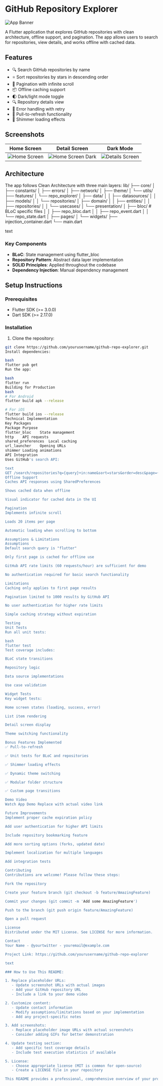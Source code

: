 # GitHub Repository Explorer

![App Banner](https://via.placeholder.com/1200x400?text=GitHub+Repository+Explorer)

A Flutter application that explores GitHub repositories with clean architecture, offline support, and pagination. The app allows users to search for repositories, view details, and works offline with cached data.

## Features

- 🔍 Search GitHub repositories by name
- ⭐ Sort repositories by stars in descending order
- 📱 Pagination with infinite scroll
- 📦 Offline caching support
- 🌓 Dark/light mode toggle
- 🔍 Repository details view
- 🚦 Error handling with retry
- 🔄 Pull-to-refresh functionality
- 💫 Shimmer loading effects

## Screenshots

| Home Screen | Detail Screen | Dark Mode |
|-------------|---------------|-----------|
| ![Home Screen](https://raw.githubusercontent.com/mdrislam/tikweb_-task/refs/heads/main/assets_sc/home_light.jpeg) | ![Home Screen Dark](https://raw.githubusercontent.com/mdrislam/tikweb_-task/refs/heads/main/assets_sc/home_dark.jpeg) | ![Details Screen](https://raw.githubusercontent.com/mdrislam/tikweb_-task/refs/heads/main/assets_sc/d_light.jpeg) | ![Details Screen Dark](https://raw.githubusercontent.com/mdrislam/tikweb_-task/refs/heads/main/assets_sc/d_dark.jpeg)

## Architecture

The app follows Clean Architecture with three main layers:
lib/
├── core/
│   ├── constants/
│   ├── errors/
│   ├── network/
│   ├── theme/
│   └── utils/
├── features/
│   └── repo_explorer/
│       ├── data/
│       │   ├── datasources/
│       │   ├── models/
│       │   └── repositories/
│       ├── domain/
│       │   ├── entities/
│       │   ├── repositories/
│       │   └── usecases/
│       └── presentation/
│           ├── bloc/              # BLoC specific files
│           │   ├── repo_bloc.dart
│           │   ├── repo_event.dart
│           │   └── repo_state.dart
│           ├── pages/
│           └── widgets/
├── injection_container.dart
└── main.dart

text

### Key Components
- **BLoC**: State management using flutter_bloc
- **Repository Pattern**: Abstract data layer implementation
- **SOLID Principles**: Applied throughout the codebase
- **Dependency Injection**: Manual dependency management

## Setup Instructions

### Prerequisites
- Flutter SDK (>= 3.0.0)
- Dart SDK (>= 2.17.0)

### Installation
1. Clone the repository:
```bash
git clone https://github.com/yourusername/github-repo-explorer.git
Install dependencies:

bash
flutter pub get
Run the app:

bash
flutter run
Building for Production
bash
# For Android
flutter build apk --release

# For iOS
flutter build ios --release
Technical Implementation
Key Packages
Package	Purpose
flutter_bloc	State management
http	API requests
shared_preferences	Local caching
url_launcher	Opening URLs
shimmer	Loading animations
API Integration
Uses GitHub's search API:

text
GET /search/repositories?q={query}+in:name&sort=stars&order=desc&page={page}&per_page=20
Offline Support
Caches API responses using SharedPreferences

Shows cached data when offline

Visual indicator for cached data in the UI

Pagination
Implements infinite scroll

Loads 20 items per page

Automatic loading when scrolling to bottom

Assumptions & Limitations
Assumptions
Default search query is "flutter"

Only first page is cached for offline use

GitHub API rate limits (60 requests/hour) are sufficient for demo

No authentication required for basic search functionality

Limitations
Caching only applies to first page results

Pagination limited to 1000 results by GitHub API

No user authentication for higher rate limits

Simple caching strategy without expiration

Testing
Unit Tests
Run all unit tests:

bash
flutter test
Test coverage includes:

BLoC state transitions

Repository logic

Data source implementations

Use case validation

Widget Tests
Key widget tests:

Home screen states (loading, success, error)

List item rendering

Detail screen display

Theme switching functionality

Bonus Features Implemented
✅ Pull-to-refresh

✅ Unit tests for BLoC and repositories

✅ Shimmer loading effects

✅ Dynamic theme switching

✅ Modular folder structure

✅ Custom page transitions

Demo Video
Watch App Demo Replace with actual video link

Future Improvements
Implement proper cache expiration policy

Add user authentication for higher API limits

Include repository bookmarking feature

Add more sorting options (forks, updated date)

Implement localization for multiple languages

Add integration tests

Contributing
Contributions are welcome! Please follow these steps:

Fork the repository

Create your feature branch (git checkout -b feature/AmazingFeature)

Commit your changes (git commit -m 'Add some AmazingFeature')

Push to the branch (git push origin feature/AmazingFeature)

Open a pull request

License
Distributed under the MIT License. See LICENSE for more information.

Contact
Your Name - @yourtwitter - youremail@example.com

Project Link: https://github.com/yourusername/github-repo-explorer

text

### How to Use This README:

1. Replace placeholder URLs:
   - Update screenshot URLs with actual images
   - Add your GitHub repository URL
   - Include a link to your demo video

2. Customize content:
   - Update contact information
   - Modify assumptions/limitations based on your implementation
   - Add any project-specific notes

3. Add screenshots:
   - Replace placeholder image URLs with actual screenshots
   - Consider adding GIFs for better demonstration

4. Update testing section:
   - Add specific test coverage details
   - Include test execution statistics if available

5. License:
   - Choose appropriate license (MIT is common for open-source)
   - Create a LICENSE file in your repository

This README provides a professional, comprehensive overview of your project that directly addresses all requirements from the technical task. It follows best practices for open-source project documentation and gives reviewers a clear understanding of your implementation choices.